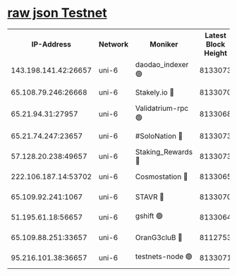 [raw json Testnet](https://rpc-check.junot.stavr.tech/junot/rpc-junot-result.json)
=


<table><tr><th>IP-Address</th><th>Network</th><th>Moniker</th><th>Latest Block Height</th><th>Earliest Block Height</th><th>Catching Up</th><th>Tx Index</th><th>Voting Power</th><th>Scan Time</th></tr><tr><td>143.198.141.42:26657</td><td>uni-6</td><td>daodao_indexer 🟢</td><td>8133073</td><td>1</td><td>False</td><td>off</td><td>0</td><td>2024-02-19T13:18:43.762453899UTC</td></tr><tr><td>65.108.79.246:26668</td><td>uni-6</td><td>Stakely.io 🔴</td><td>8133070</td><td>1570872</td><td>False</td><td>on</td><td>11</td><td>2024-02-19T13:18:31.870773873UTC</td></tr><tr><td>65.21.94.31:27957</td><td>uni-6</td><td>Validatrium-rpc 🟢</td><td>8133068</td><td>2943363</td><td>False</td><td>on</td><td>0</td><td>2024-02-19T13:18:27.067075558UTC</td></tr><tr><td>65.21.74.247:23657</td><td>uni-6</td><td>#SoloNation 🔴</td><td>8133073</td><td>5208001</td><td>False</td><td>on</td><td>112</td><td>2024-02-19T13:18:42.851217924UTC</td></tr><tr><td>57.128.20.238:49657</td><td>uni-6</td><td>Staking_Rewards 🔴</td><td>8133073</td><td>6514618</td><td>False</td><td>on</td><td>1008</td><td>2024-02-19T13:18:44.057788309UTC</td></tr><tr><td>222.106.187.14:53702</td><td>uni-6</td><td>Cosmostation 🔴</td><td>8133065</td><td>7473037</td><td>False</td><td>on</td><td>109003</td><td>2024-02-19T13:18:24.610891205UTC</td></tr><tr><td>65.109.92.241:1067</td><td>uni-6</td><td>STAVR 🔴</td><td>8133070</td><td>7502372</td><td>False</td><td>on</td><td>6054</td><td>2024-02-19T13:18:31.526359552UTC</td></tr><tr><td>51.195.61.18:56657</td><td>uni-6</td><td>gshift 🟢</td><td>8133064</td><td>7691417</td><td>False</td><td>on</td><td>0</td><td>2024-02-19T13:18:14.430354793UTC</td></tr><tr><td>65.109.88.251:33657</td><td>uni-6</td><td>OranG3cluB 🔴</td><td>8112753</td><td>8055961</td><td>False</td><td>on</td><td>11</td><td>2024-02-19T13:18:48.515485357UTC</td></tr><tr><td>95.216.101.38:36657</td><td>uni-6</td><td>testnets-node 🟢</td><td>8133071</td><td>8116304</td><td>False</td><td>on</td><td>0</td><td>2024-02-19T13:18:34.294339532UTC</td></tr></table>